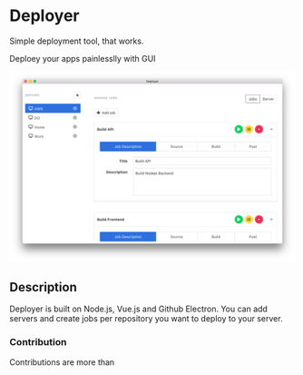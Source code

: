 # Deployer

Simple deployment tool, that works.

Deploey your apps painlesslly with GUI

![alt text](./screenshots/demo.png "View")

## Description
Deployer is built on Node.js, Vue.js and Github Electron. You can add servers and create jobs per repository you want to deploy to your server. 


### Contribution
Contributions are more than